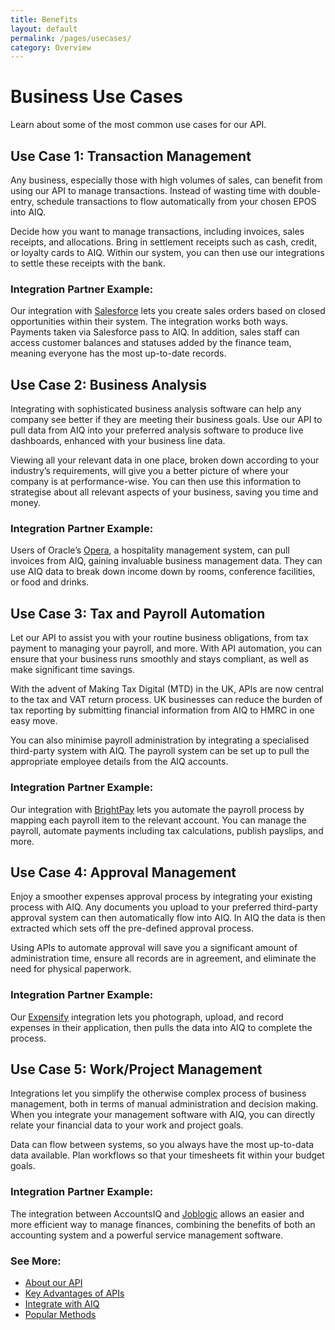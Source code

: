 ```yaml
---
title: Benefits
layout: default
permalink: /pages/usecases/
category: Overview
---
```


# Business Use Cases
Learn about some of the most common use cases for our API.

## Use Case 1: Transaction Management
Any business, especially those with high volumes of sales, can benefit from using our API to manage transactions. Instead of wasting time with double-entry, schedule transactions to flow automatically from your chosen EPOS into AIQ. 

Decide how you want to manage transactions, including invoices, sales receipts, and allocations. Bring in settlement receipts such as cash, credit, or loyalty cards to AIQ. Within our system, you can then use our integrations to settle these receipts with the bank.

### Integration Partner Example:
Our integration with [Salesforce](https://www.accountsiq.com/features/integrations/salesforce/) lets you create sales orders based on closed opportunities within their system. The integration works both ways. Payments taken via Salesforce pass to AIQ. In addition, sales staff can access customer balances and statuses added by the finance team, meaning everyone has the most up-to-date records.

## Use Case 2: Business Analysis
Integrating with sophisticated business analysis software can help any company see better if they are meeting their business goals. Use our API to pull data from AIQ into your preferred analysis software to produce live dashboards, enhanced with your business line data.

Viewing all your relevant data in one place, broken down according to your industry’s requirements, will give you a better picture of where your company is at performance-wise. You can then use this information to strategise about all relevant aspects of your business, saving you time and money.

### Integration Partner Example:
Users of Oracle’s [Opera](https://www.accountsiq.com/features/integrations/opera/), a hospitality management system, can pull invoices from AIQ, gaining invaluable business management data. They can use AIQ data to break down income down by rooms, conference facilities, or food and drinks.

## Use Case 3: Tax and Payroll Automation
Let our API to assist you with your routine business obligations, from tax payment to managing your payroll, and more. With API automation, you can ensure that your business runs smoothly and stays compliant, as well as make significant time savings.

With the advent of Making Tax Digital (MTD) in the UK, APIs are now central to the tax and VAT return process. UK businesses can reduce the burden of tax reporting by submitting financial information from AIQ to HMRC in one easy move.

You can also minimise payroll administration by integrating a specialised third-party system with AIQ. The payroll system can be set up to pull the appropriate employee details from the AIQ accounts.

### Integration Partner Example:
Our integration with [BrightPay](https://www.accountsiq.com/features/integrations/brightpay/) lets you automate the payroll process by mapping each payroll item to the relevant account. You can manage the payroll, automate payments including tax calculations, publish payslips, and more.

## Use Case 4: Approval Management
Enjoy a smoother expenses approval process by integrating your existing process with AIQ. Any documents you upload to your preferred third-party approval system can then automatically flow into AIQ. In AIQ the data is then extracted which sets off the pre-defined approval process. 

Using APIs to automate approval will save you a significant amount of administration time, ensure all records are in agreement, and eliminate the need for physical paperwork.

### Integration Partner Example:
Our [Expensify](https://www.accountsiq.com/features/integrations/expensify/) integration lets you photograph, upload, and record expenses in their application, then pulls the data into AIQ to complete the process.

## Use Case 5: Work/Project Management
Integrations let you simplify the otherwise complex process of business management, both in terms of manual administration and decision making. When you integrate your management software with AIQ, you can directly relate your financial data to your work and project goals. 

Data can flow between systems, so you always have the most up-to-data data available. Plan workflows so that your timesheets fit within your budget goals. 

### Integration Partner Example:
The integration between AccountsIQ and [Joblogic](https://www.accountsiq.com/features/integrations/joblogic-integration/) allows an easier and more efficient way to manage finances, combining the benefits of both an accounting system and a powerful service management software.

### See More:
- [About our API](/index/)
- [Key Advantages of APIs](/pages/usecases/)
- [Integrate with AIQ](/pages/integration/)
- [Popular Methods](/pages/datatypes/)
